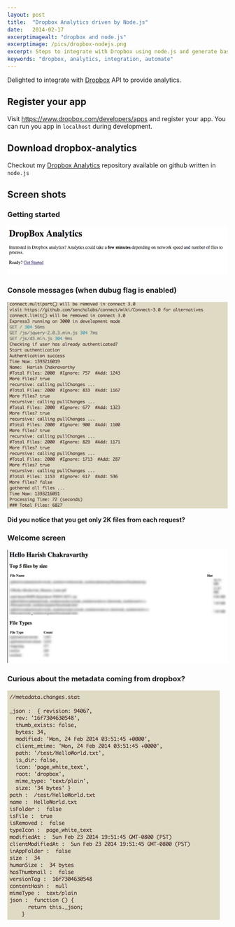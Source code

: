 ```yaml
---
layout: post
title:  "Dropbox Analytics driven by Node.js"
date:   2014-02-17
excerptimagealt: "dropbox and node.js"
excerptimage: /pics/dropbox-nodejs.png
excerpt: Steps to integrate with Dropbox using node.js and generate basic analytics. 
keywords: "dropbox, analytics, integration, automate"
---
```

Delighted to integrate with <a href="http://www.dropbox.com">Dropbox</a> API to provide analytics. 

## Register your app 
Visit <a href="https://www.dropbox.com/developers/apps">https://www.dropbox.com/developers/apps</a> and register your app. You can run you app in ```localhost``` during development.

## Download dropbox-analytics
Checkout my <a href="https://github.com/harishvc/dropbox-analytics">Dropbox Analytics</a> repository available on github written in ```node.js```

## Screen shots

### Getting started  
![Are you ready?](/pics/dropbox-start.png)

### Console messages (when dubug flag is enabled)
![dropbox console messages](/pics/dropbox-console.png)

<strong>Did you notice that you get only 2K files from each request?</strong>

### Welcome screen
![dropbox welcome](/pics/dropbox-output.png)

### Curious about the metadata coming from dropbox?
![dropbox metadata](/pics/dropbox-metadata.png)
